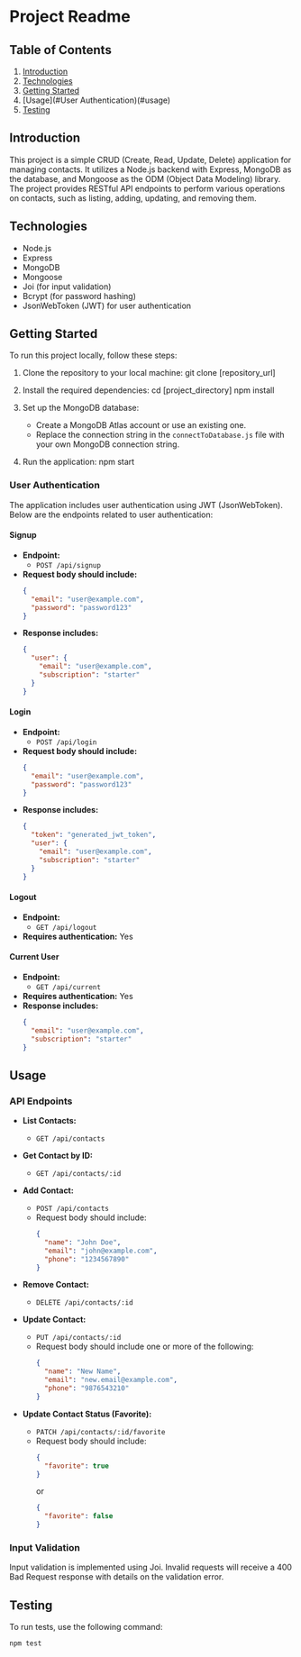 # Project Readme

## Table of Contents 
1. [Introduction](#introduction)
2. [Technologies](#technologies)
3. [Getting Started](#getting-started)
4. [Usage](#User Authentication)(#usage)
5. [Testing](#testing)

## Introduction
This project is a simple CRUD (Create, Read, Update, Delete) application for managing contacts. It utilizes a Node.js backend with Express, MongoDB as the database, and Mongoose as the ODM (Object Data Modeling) library. The project provides RESTful API endpoints to perform various operations on contacts, such as listing, adding, updating, and removing them.

## Technologies
- Node.js
- Express
- MongoDB
- Mongoose
- Joi (for input validation)
- Bcrypt (for password hashing)
- JsonWebToken (JWT) for user authentication

## Getting Started
To run this project locally, follow these steps:

1. Clone the repository to your local machine:
    git clone [repository_url]
    

2. Install the required dependencies:
    cd [project_directory]
    npm install
 

3. Set up the MongoDB database:
   - Create a MongoDB Atlas account or use an existing one.
   - Replace the connection string in the `connectToDatabase.js` file with your own MongoDB connection string.

4. Run the application:
    npm start


 ### User Authentication
The application includes user authentication using JWT (JsonWebToken). Below are the endpoints related to user authentication:

#### Signup
- **Endpoint:**
  - `POST /api/signup`
- **Request body should include:**
    ```json
    {
      "email": "user@example.com",
      "password": "password123"
    }
    ```
- **Response includes:**
    ```json
    {
      "user": {
        "email": "user@example.com",
        "subscription": "starter"
      }
    }
    ```

#### Login
- **Endpoint:**
  - `POST /api/login`
- **Request body should include:**
    ```json
    {
      "email": "user@example.com",
      "password": "password123"
    }
    ```
- **Response includes:**
    ```json
    {
      "token": "generated_jwt_token",
      "user": {
        "email": "user@example.com",
        "subscription": "starter"
      }
    }
    ```

#### Logout
- **Endpoint:**
  - `GET /api/logout`
- **Requires authentication:** Yes

#### Current User
- **Endpoint:**
  - `GET /api/current`
- **Requires authentication:** Yes
- **Response includes:**
    ```json
    {
      "email": "user@example.com",
      "subscription": "starter"
    }
    ```


## Usage
### API Endpoints
- **List Contacts:**
  - `GET /api/contacts`

- **Get Contact by ID:**
  - `GET /api/contacts/:id`

- **Add Contact:**
  - `POST /api/contacts`
  - Request body should include:
    ```json
    {
      "name": "John Doe",
      "email": "john@example.com",
      "phone": "1234567890"
    }
    ```

- **Remove Contact:**
  - `DELETE /api/contacts/:id`

- **Update Contact:**
  - `PUT /api/contacts/:id`
  - Request body should include one or more of the following:
    ```json
    {
      "name": "New Name",
      "email": "new.email@example.com",
      "phone": "9876543210"
    }
    ```

- **Update Contact Status (Favorite):**
  - `PATCH /api/contacts/:id/favorite`
  - Request body should include:
    ```json
    {
      "favorite": true
    }
    ```
    or
    ```json
    {
      "favorite": false
    }
    ```

### Input Validation
Input validation is implemented using Joi. Invalid requests will receive a 400 Bad Request response with details on the validation error.

## Testing
To run tests, use the following command:
```bash
npm test
